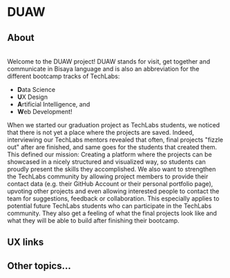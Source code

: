 # DUAW

## About
\
Welcome to the DUAW project! DUAW stands for visit, get together and communicate in Bisaya language and is also an abbreviation for the different bootcamp tracks of TechLabs: 
* **D**ata Science
* **U**X Design
* **A**rtificial Intelligence, and 
* **W**eb Development! 

When we started our graduation project as TechLabs students, we noticed that there is not yet a place where the projects are saved. Indeed, interviewing our TechLabs mentors revealed that often, final projects "fizzle out" after are finished, and same goes for the students that created them. This defined our mission: Creating a platform where the projects can be showcased in a nicely structured and visualized way, so students can proudly present the skills they accomplished. We also want to strengthen the TechLabs community by allowing project members to provide their contact data (e.g. their GitHub Account or their personal portfolio page), upvoting other projects and even allowing interested people to contact the team for suggestions, feedback or collaboration. This especially applies to potential future TechLabs students who can participate in the TechLabs community. They also get a feeling of what the final projects look like and what they will be able to build after finishing their bootcamp. 

## UX links

## Other topics...
